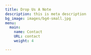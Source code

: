 ```yaml
---
title: Drop Us A Note
description: this is meta description
bg_image: images/bg4-small.jpg
menu:
  main:
    name: Contact
    URL: contact
    weight: 4

---
```

